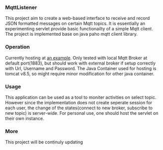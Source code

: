 ### MqttListener

This project aim to create a web-based interface to receive and record JSON formatted messages on certain Mqtt topics. 
It is essentially an experimenting servlet provide basic functionailty of a simple Mqtt client. The project is implemented
base on java paho mqtt client library.


### Operation
Currently hosting at [an example](http://www.verbose.me). Only tested with local Mqtt Broker at default port(1883), but should work with
external broker if setup correctly with Url, Username and Password. The Java Container used for hosting is tomcat v8.5, so might require
minor modification for other java container.

### Usage
This application can be used as a tool to moniter activities on select topic. However since the implementation does not create 
seperate session for each user, the change of the states(connect to new broker, subscribe to new topic) is server-wide.
For personal use, one should host the servlet on their own instance.

### More
This project will be continuly updating
